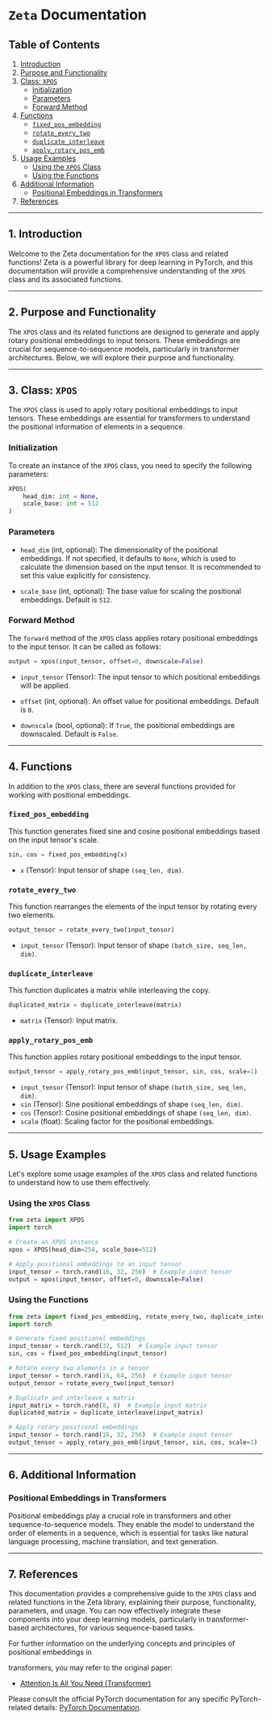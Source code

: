# `Zeta` Documentation

## Table of Contents
1. [Introduction](#introduction)
2. [Purpose and Functionality](#purpose-and-functionality)
3. [Class: `XPOS`](#class-xpos)
   - [Initialization](#initialization)
   - [Parameters](#parameters)
   - [Forward Method](#forward-method)
4. [Functions](#functions)
   - [`fixed_pos_embedding`](#fixed-pos-embedding)
   - [`rotate_every_two`](#rotate-every-two)
   - [`duplicate_interleave`](#duplicate-interleave)
   - [`apply_rotary_pos_emb`](#apply-rotary-pos-emb)
5. [Usage Examples](#usage-examples)
   - [Using the `XPOS` Class](#using-the-xpos-class)
   - [Using the Functions](#using-the-functions)
6. [Additional Information](#additional-information)
   - [Positional Embeddings in Transformers](#positional-embeddings-in-transformers)
7. [References](#references)

---

## 1. Introduction <a name="introduction"></a>

Welcome to the Zeta documentation for the `XPOS` class and related functions! Zeta is a powerful library for deep learning in PyTorch, and this documentation will provide a comprehensive understanding of the `XPOS` class and its associated functions.

---

## 2. Purpose and Functionality <a name="purpose-and-functionality"></a>

The `XPOS` class and its related functions are designed to generate and apply rotary positional embeddings to input tensors. These embeddings are crucial for sequence-to-sequence models, particularly in transformer architectures. Below, we will explore their purpose and functionality.

---

## 3. Class: `XPOS` <a name="class-xpos"></a>

The `XPOS` class is used to apply rotary positional embeddings to input tensors. These embeddings are essential for transformers to understand the positional information of elements in a sequence.

### Initialization <a name="initialization"></a>

To create an instance of the `XPOS` class, you need to specify the following parameters:

```python
XPOS(
    head_dim: int = None,
    scale_base: int = 512
)
```

### Parameters <a name="parameters"></a>

- `head_dim` (int, optional): The dimensionality of the positional embeddings. If not specified, it defaults to `None`, which is used to calculate the dimension based on the input tensor. It is recommended to set this value explicitly for consistency.

- `scale_base` (int, optional): The base value for scaling the positional embeddings. Default is `512`.

### Forward Method <a name="forward-method"></a>

The `forward` method of the `XPOS` class applies rotary positional embeddings to the input tensor. It can be called as follows:

```python
output = xpos(input_tensor, offset=0, downscale=False)
```

- `input_tensor` (Tensor): The input tensor to which positional embeddings will be applied.

- `offset` (int, optional): An offset value for positional embeddings. Default is `0`.

- `downscale` (bool, optional): If `True`, the positional embeddings are downscaled. Default is `False`.

---

## 4. Functions <a name="functions"></a>

In addition to the `XPOS` class, there are several functions provided for working with positional embeddings.

### `fixed_pos_embedding` <a name="fixed-pos-embedding"></a>

This function generates fixed sine and cosine positional embeddings based on the input tensor's scale.

```python
sin, cos = fixed_pos_embedding(x)
```

- `x` (Tensor): Input tensor of shape `(seq_len, dim)`.

### `rotate_every_two` <a name="rotate-every-two"></a>

This function rearranges the elements of the input tensor by rotating every two elements.

```python
output_tensor = rotate_every_two(input_tensor)
```

- `input_tensor` (Tensor): Input tensor of shape `(batch_size, seq_len, dim)`.

### `duplicate_interleave` <a name="duplicate-interleave"></a>

This function duplicates a matrix while interleaving the copy.

```python
duplicated_matrix = duplicate_interleave(matrix)
```

- `matrix` (Tensor): Input matrix.

### `apply_rotary_pos_emb` <a name="apply-rotary-pos-emb"></a>

This function applies rotary positional embeddings to the input tensor.

```python
output_tensor = apply_rotary_pos_emb(input_tensor, sin, cos, scale=1)
```

- `input_tensor` (Tensor): Input tensor of shape `(batch_size, seq_len, dim)`.
- `sin` (Tensor): Sine positional embeddings of shape `(seq_len, dim)`.
- `cos` (Tensor): Cosine positional embeddings of shape `(seq_len, dim)`.
- `scale` (float): Scaling factor for the positional embeddings.

---

## 5. Usage Examples <a name="usage-examples"></a>

Let's explore some usage examples of the `XPOS` class and related functions to understand how to use them effectively.

### Using the `XPOS` Class <a name="using-the-xpos-class"></a>

```python
from zeta import XPOS
import torch

# Create an XPOS instance
xpos = XPOS(head_dim=256, scale_base=512)

# Apply positional embeddings to an input tensor
input_tensor = torch.rand(16, 32, 256)  # Example input tensor
output = xpos(input_tensor, offset=0, downscale=False)
```

### Using the Functions <a name="using-the-functions"></a>

```python
from zeta import fixed_pos_embedding, rotate_every_two, duplicate_interleave, apply_rotary_pos_emb
import torch

# Generate fixed positional embeddings
input_tensor = torch.rand(32, 512)  # Example input tensor
sin, cos = fixed_pos_embedding(input_tensor)

# Rotate every two elements in a tensor
input_tensor = torch.rand(16, 64, 256)  # Example input tensor
output_tensor = rotate_every_two(input_tensor)

# Duplicate and interleave a matrix
input_matrix = torch.rand(8, 8)  # Example input matrix
duplicated_matrix = duplicate_interleave(input_matrix)

# Apply rotary positional embeddings
input_tensor = torch.rand(16, 32, 256)  # Example input tensor
output_tensor = apply_rotary_pos_emb(input_tensor, sin, cos, scale=1)
```

---

## 6. Additional Information <a name="additional-information"></a>

### Positional Embeddings in Transformers <a name="positional-embeddings-in-transformers"></a>

Positional embeddings play a crucial role in transformers and other sequence-to-sequence models. They enable the model to understand the order of elements in a sequence, which is essential for tasks like natural language processing, machine translation, and text generation.

---

## 7. References <a name="references"></a>

This documentation provides a comprehensive guide to the `XPOS` class and related functions in the Zeta library, explaining their purpose, functionality, parameters, and usage. You can now effectively integrate these components into your deep learning models, particularly in transformer-based architectures, for various sequence-based tasks.

For further information on the underlying concepts and principles of positional embeddings in

 transformers, you may refer to the original paper:

- [Attention Is All You Need (Transformer)](https://arxiv.org/abs/1706.03762)

Please consult the official PyTorch documentation for any specific PyTorch-related details: [PyTorch Documentation](https://pytorch.org/docs/stable/index.html).